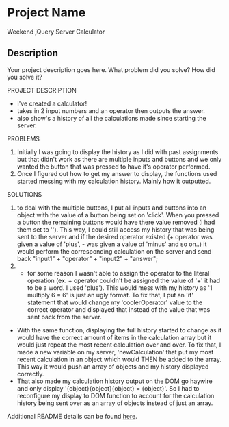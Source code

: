 # Project Name

Weekend jQuery Server Calculator

## Description

Your project description goes here. What problem did you solve? How did you solve it?

PROJECT DESCRIPTION
- I've created a calculator! 
- takes in 2 input numbers and an operator then outputs the answer.
- also show's a history of all the calculations made since starting the server.

PROBLEMS
1. Initially I was going to display the history as I did with past assignments but that didn't work as there are multiple inputs and buttons and we only wanted the button that was pressed to have it's operator performed. 
2. Once I figured out how to get my answer to display, the functions used started messing with my calculation history. Mainly how it outputted. 

SOLUTIONS
1. to deal with the multiple buttons, I put all inputs and buttons into an object with the value of a button being set on 'click'. When you pressed a button the remaining buttons would have there value removed (i had them set to ''). This way, I could still access my history that was being sent to the server and if the desired operator existed (+ operator was given a value of 'plus', - was given a value of 'minus' and so on..) it would perform the corresponding calculation on the server and send back "input1" + "operator" + "input2" + "answer";
2. - for some reason I wasn't  able to assign the operator to the literal operation (ex. + operator couldn't be assigned the value of '+' it had to be a word. I used 'plus'). This would mess with my history as '1 multiply 6 = 6' is just an ugly format. To fix that, I put an 'if' statement that would change my 'coolerOperator' value to the correct operator and displayed that instead of the value that was sent back from the server. 
- With the same function, displaying the full history started to change as it would have the correct amount of items in the calculation array but it would just repeat the most recent calculation over and over. To fix that, I made a new variable on my server, 'newCalculation' that put my most recent calculation in an object which would THEN be added to the array. This way it would push an array of objects and my history displayed correctly. 
- That also made my calculation history output  on the DOM go haywire and only display '{object}{object}{object} = {object}'. So I had to reconfigure my display to DOM function to account for the calculation history being sent over as an array of objects instead of just an array. 



Additional README details can be found [here](https://github.com/PrimeAcademy/readme-template/blob/master/README.md).
